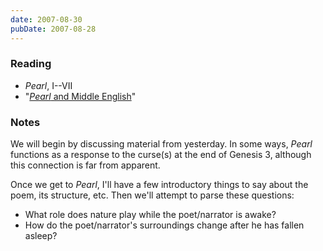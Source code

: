 ```yaml
---
date: 2007-08-30
pubDate: 2007-08-28
---
```


### Reading

* <cite>Pearl</cite>, I--VII
* "[<cite>Pearl</cite> and Middle English](/notes/pearl-me)"

### Notes

We will begin by discussing material from yesterday. In some ways, <cite>Pearl</cite> functions as a response to the curse(s) at the end of Genesis 3, although this connection is far from apparent.

Once we get to <cite>Pearl</cite>, I'll have a few introductory things to say about the poem, its structure, etc. Then we'll attempt to parse these questions:

* What role does nature play while the poet/narrator is awake?
* How do the poet/narrator's surroundings change after he has fallen asleep?
